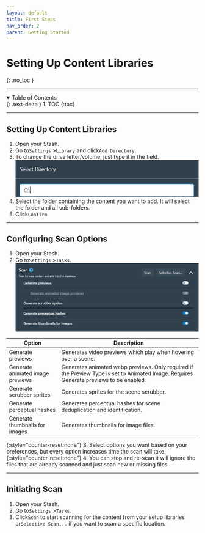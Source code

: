 ```yaml
---
layout: default
title: First Steps
nav_order: 2
parent: Getting Started
---
```

# Setting Up Content Libraries

{: .no_toc }

---

<details open markdown="block">
  <summary>
    Table of Contents
  </summary>
  {: .text-delta }
1. TOC
{:toc}
</details>

---

## Setting Up Content Libraries

1. Open your Stash.
2. Go to`Settings` >`Library` and click`Add Directory`.
3. To change the drive letter/volume, just type it in the field.![Drive location](assets/drive_location.png)
4. Select the folder containing the content you want to add. It will select the folder and all sub-folders.
5. Click`Confirm`.

---

## Configuring Scan Options

1. Open your Stash.
2. Go to`Settings` >`Tasks`.![Scan options](assets/scan_options.png)

| Option                           | Description                                                                                                                             |
| -------------------------------- | --------------------------------------------------------------------------------------------------------------------------------------- |
| Generate previews                | Generates video previews which play when hovering over a scene.                                                                         |
| Generate animated image previews | Generates animated webp previews. Only required if the Preview Type is set to Animated Image. Requires Generate previews to be enabled. |
| Generate scrubber sprites        | Generates sprites for the scene scrubber.                                                                                               |
| Generate perceptual hashes       | Generates perceptual hashes for scene deduplication and identification.                                                                 |
| Generate thumbnails for images   | Generates thumbnails for image files.                                                                                                   |

{:style="counter-reset:none"}
3. Select options you want based on your preferences, but every option increases time the scan will take.{:style="counter-reset:none"}
4. You can stop and re-scan it will ignore the files that are already scanned and just scan new or missing files.

---

## Initiating Scan

1. Open your Stash.
2. Go to`Settings` >`Tasks`.
3. Click`Scan` to start scanning for the content from your setup libraries or`Selective Scan...` if you want to scan a specific location.

